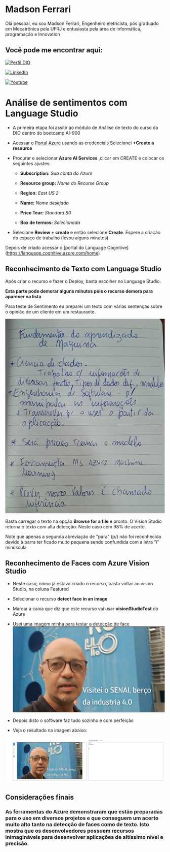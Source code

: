 # Madson Ferrari

Olá pessoal, eu sou Madson Ferrari, Engenheiro eletricista, pós graduado em Mecatrônica pela UFRJ e entusiasta pela área de informática, programação e Innovation

## Você pode me encontrar aqui:

[![Perfil DIO](https://img.shields.io/badge/-Meu%20Perfil%20na%20DIO-0077B5?style=for-the-badge&logo=gitbook&logoColor=white)](https://www.dio.me/users/madson_ferrari)

[![LinkedIn](https://img.shields.io/badge/-LinkedIn-000?style=for-the-badge&logo=linkedin&logoColor=30A3DC)](https://www.linkedin.com/in/MadsonFerrari/)

[![Youtube](https://img.shields.io/badge/YouTube-FF0000?style=for-the-badge&logo=youtube&logoColor=white)](https://www.youtube.com/@MadsonFerrari)

# Análise de sentimentos com Language Studio


- A primeira etapa foi assitir ao módulo de Análise de texto do curso da DIO dentro do bootcamp AI-900


- Acessar o [Portal Azure](https://portal.azure.com) usando as credenciais
Selecionei **+Create a resource**
- Procurar e selecionar **Azure AI Services** ,clicar em CREATE e colocar os seguintes ajustes:
    - **Subscription:** *Sua conta do Azure*
    - **Resource group:** *Nome do Recurse Group*
    - **Region:** *East US 2*
    - **Name:** *Nome desejado*

    - **Price Tear:** *Standard S0*
    - **Box de termos:** *Selecionada*

- Selecione **Review + create** e então selecione **Create**.
Espere a criação do espaço de trabalho (levou alguns minutos) 

Depois de criado acessar o [portal do Language Cognitive] (https://language.cognitive.azure.com/home)

## Reconhecimento de Texto com Language Studio

Após criar o recurso e fazer o Deploy, basta escolher no Language Studio.

**Esta parte pode demorar alguns minutos pois o recurso demora para aparecer na lista**

Para teste de Sentimento eu preparei um texto com várias sentenças sobre o opinião de um cliente em um restaurante.

![Imagem](https://github.com/MadsonFerrari/Projeto_Reconhecimento_Facial/blob/main/inputs/Exemplo%20de%20texto.jpeg)

Basta carregar o texto na opção **Browse for a file** e pronto. O Vision Studio retorna o texto com alta detecção. Neste caso com 98% de acerto.

Note que apenas a segunda abreviação de "para" (p/) não foi reconhecida devido à barra ter ficado muito pequena sendo confundida com a letra "i" minúscula

## Reconhecimento de Faces com Azure Vision Studio

- Neste caso, como já estava criado o recurso, basta voltar ao vision Studio, na coluna Featured

- Selecionar o recurso **detect face in an image**

- Marcar a caixa que diz que este recurso vai usar **visionStudioTest** do Azure

- Usei uma imagem minha para testar a detecção de face
![Imagem de teste](https://github.com/MadsonFerrari/Projeto_Reconhecimento_Facial/blob/main/inputs/Visita%20Senai.png)

- Depois disto o software faz tudo sozinho e com perfeição

- Veja o resultado na imagem abaixo:

![Face reconhecida na Imagem](https://github.com/MadsonFerrari/Projeto_Reconhecimento_Facial/blob/main/Screens/Detected%20Face.PNG)


## Considerações finais

### As ferramentas do Azure demonstraram que estão preparadas para o uso em diversos projetos e que conseguem um acerto muito alto tanto na detecção de faces como de texto. Isto mostra que os desenvolvedores possuem recursos inimagináveis para desenvolver aplicações de altíssimo nível e precisão.


